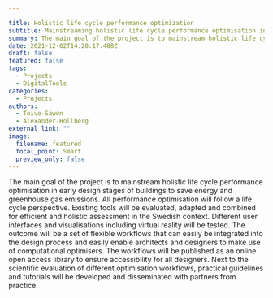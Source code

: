 ```yaml
---

title: Holistic life cycle performance optimization
subtitle: Mainstreaming holistic life cycle performance optimisation in early design stages of buildings
summary: The main goal of the project is to mainstream holistic life cycle performance optimisation in early design stages of buildings to save energy and greenhouse gas emissions. All performance optimisation will follow a life cycle perspective. 
date: 2021-12-02T14:20:17.488Z
draft: false
featured: false
tags:
  - Projects
  - DigitalTools
categories:
  - Projects
authors:
  - Toivo-Säwén
  - Alexander-Hollberg
external_link: ""
image:
  filename: featured
  focal_point: Smart
  preview_only: false
---
```

The main goal of the project is to mainstream holistic life cycle performance optimisation in early design stages of buildings to save energy and greenhouse gas emissions. All performance optimisation will follow a life cycle perspective. Existing tools will be evaluated, adapted and combined for efficient and holistic assessment in the Swedish context. Different user interfaces and visualisations including virtual reality will be tested. The outcome will be a set of flexible workflows that can easily be integrated into the design process and easily enable architects and designers to make use of computational optimisers. The workflows will be published as an online open access library to ensure accessibility for all designers. Next to the scientific evaluation of different optimisation workflows, practical guidelines and tutorials will be developed and disseminated with partners from practice.
